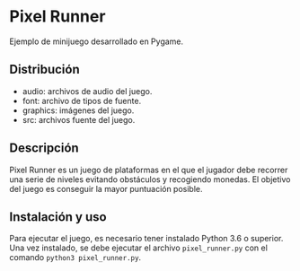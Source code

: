 # Pixel Runner

Ejemplo de minijuego desarrollado en Pygame.

## Distribución

- audio: archivos de audio del juego.
- font: archivo de tipos de fuente.
- graphics: imágenes del juego.
- src: archivos fuente del juego.

## Descripción

Pixel Runner es un juego de plataformas en el que el jugador debe recorrer una serie de niveles evitando obstáculos y recogiendo monedas. El objetivo del juego es conseguir la mayor puntuación posible.

## Instalación y uso

Para ejecutar el juego, es necesario tener instalado Python 3.6 o superior. Una vez instalado, se debe ejecutar el archivo `pixel_runner.py` con el comando `python3 pixel_runner.py`.
